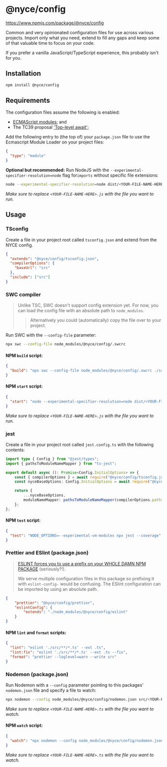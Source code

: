 # @nyce/config

https://www.npmjs.com/package/@nyce/config

Common and very opinionated configuration files for use across various projects. Import only what you need, extend to fill any gaps and keep some of that valuable time to focus on your code.

If you prefer a vanilla JavaScript/TypeScript experience, this probably isn't for you.

## Installation

```bash
npm install @nyce/config
```

## Requirements

The configuration files assume the following is enabled:
- [ECMAScript modules](https://nodejs.org/api/esm.html#modules-ecmascript-modules); and 
- The TC39 proposal ['Top-level await'](https://github.com/tc39/proposal-top-level-await);

Add the following entry to (the top of) your `package.json` file to use the Ecmascript Module Loader on your project files:

```json
{
  "type": "module"
}
```

**Optional but recommended:** Run NodeJS with the `--experimental-specifier-resolution=node` flag for`imports` without specific file extensions:

```bash
node --experimental-specifier-resolution=node dist/<YOUR-FILE-NAME-HERE>.js
```

*Make sure to replace `<YOUR-FILE-NAME-HERE>.js` with the file you want to run.*

## Usage

### TSconfig

Create a file in your project root called `tsconfig.json` and extend from the NYCE config.

```json
{
  "extends": "@nyce/config/tsconfig.json",
  "compilerOptions": {
    "baseUrl": "src"
  },
  "include": ["src"]
}
```

### SWC compiler

> Unlike TSC, SWC doesn't support config extension yet. For now, you can load the config file with an absolute path to `node_modules`. 
>> Alternatively you could (automatically) copy the file over to your project.

Run SWC with the `--config-file` parameter:

```bash
npx swc --config-file node_modules/@nyce/config/.swcrc
```

#### NPM `build` script:

```json
{
  "build": "npx swc --config-file node_modules/@nyce/config/.swcrc ./src -d dist"
}
```

#### NPM `start` script:

```json
{
  "start": "node --experimental-specifier-resolution=node dist/<YOUR-FILE-NAME-HERE>.js"
}
```

*Make sure to replace `<YOUR-FILE-NAME-HERE>.js` with the file you want to run.*

### jest

Create a file in your project root called `jest.config.ts` with the following contents:

```typescript
import type { Config } from "@jest/types";
import { pathsToModuleNameMapper } from "ts-jest";

export default async (): Promise<Config.InitialOptions> => {
    const { compilerOptions } = await require("@nyce/config/tsconfig.json");
    const nyceBaseOptions: Config.InitialOptions = await require("@nyce/config/jest.cjs");

    return {
        ...nyceBaseOptions,
        moduleNameMapper: pathsToModuleNameMapper(compilerOptions.paths, { prefix: "<rootDir>/src/" }) ?? {},
    };
};
```

#### NPM `test` script:
```json
{
  "test": "NODE_OPTIONS=--experimental-vm-modules npx jest --coverage"
}
```

### Prettier and ESlint (package.json)

> [ESLINT forces you to use a prefix on your WHOLE DAMN NPM PACKAGE](https://eslint.org/docs/latest/developer-guide/shareable-configs#npm-scoped-modules) (seriously?!).
>
> We serve multiple configuration files in this package so prefixing it with `eslint-config-` would be confusing. The ESlint configuration can be imported by using an absolute path.

```json
{
    "prettier": "@nyce/config/prettier",
    "eslintConfig": {
        "extends": "./node_modules/@nyce/config/eslint"
    }
}

```

#### NPM `lint` and `format` scripts:

```json
{
  "lint": "eslint './src/**/*.ts' --ext .ts",
  "lint:fix": "eslint './src/**/*.ts' --ext .ts --fix",
  "format": "prettier --loglevel=warn --write src"
}
```
### Nodemon (package.json)

Run Nodemon with a `--config` parameter pointing to this packages' `nodemon.json` file and specify a file to watch:

```bash
npx nodemon --config node_modules/@nyce/config/nodemon.json src/<YOUR-FILE-NAME-HERE>.ts"
```

*Make sure to replace `<YOUR-FILE-NAME-HERE>.ts` with the file you want to watch.*

#### NPM `watch` script:

```json
{
  "watch": "npx nodemon --config node_modules/@nyce/config/nodemon.json src/<YOUR-FILE-NAME-HERE>.ts"
}
```

*Make sure to replace `<YOUR-FILE-NAME-HERE>.ts` with the file you want to watch.*
